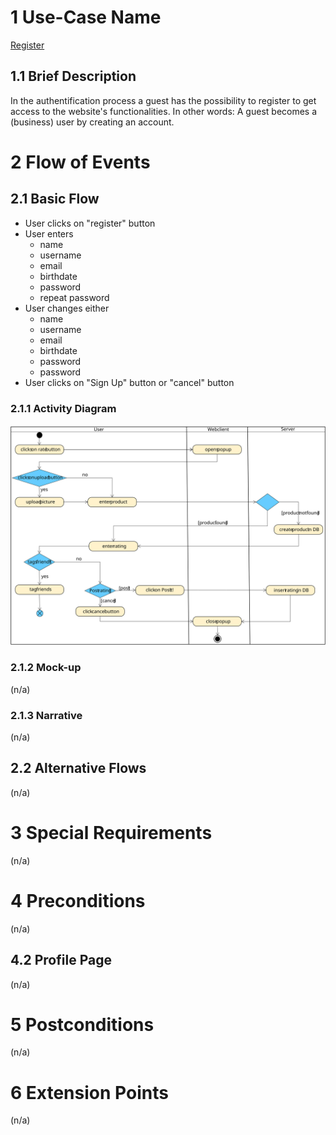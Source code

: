 # 1 Use-Case Name
[Register](../SRS.md#316-edit-profile)

## 1.1 Brief Description
In the authentification process a guest has the possibility to register to get access to the website's functionalities.
In other words: A guest becomes a (business) user by creating an account.
# 2 Flow of Events
## 2.1 Basic Flow

- User clicks on "register" button
- User enters 
    - name
    - username
    - email
    - birthdate
    - password
    - repeat password
- User changes either
    - name
    - username
    - email
    - birthdate
    - password
    - password
- User clicks on "Sign Up" button or "cancel" button 

### 2.1.1 Activity Diagram
![Organization Application Activity Diagram](register.svg)

### 2.1.2 Mock-up
(n/a)

### 2.1.3 Narrative
(n/a)
## 2.2 Alternative Flows
(n/a)

# 3 Special Requirements
(n/a)

# 4 Preconditions
(n/a)

## 4.2 Profile Page
(n/a)

# 5 Postconditions
(n/a)

# 6 Extension Points
(n/a)
